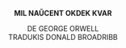 **<center>MIL NAŬCENT OKDEK KVAR</center>**
<center>DE GEORGE ORWELL</center>
<center>TRADUKIS DONALD BROADRIBB</center>
